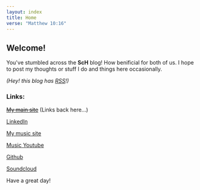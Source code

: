```yaml
---
layout: index
title: Home
verse: "Matthew 10:16"
---
```

## Welcome!

You've stumbled across the **ScH** blog! How benificial for both of us. I hope to post my thoughts or stuff I do and things here occasionally.

_(Hey! this blog has [RSS](https://sam-hildebrand.github.io/the-blog/feed.xml)!)_

### Links:

[~~My main site~~](https://sam-hildebrand.github.io) (Links back here...)

[LinkedIn](https://www.linkedin.com/in/samuel-hildebrand/)

[My music site](https://sam-hildebrand.github.io/Sam_HildebrandMusic/)

[Music Youtube](https://www.youtube.com/channel/UC7o5yXD-2vhfELrREXGvzvQ/)

[Github](https://www.github.com/Sam-Hildebrand)

[Soundcloud](https://soundcloud.com/sam_hildebrandmusic)

Have a great day!

